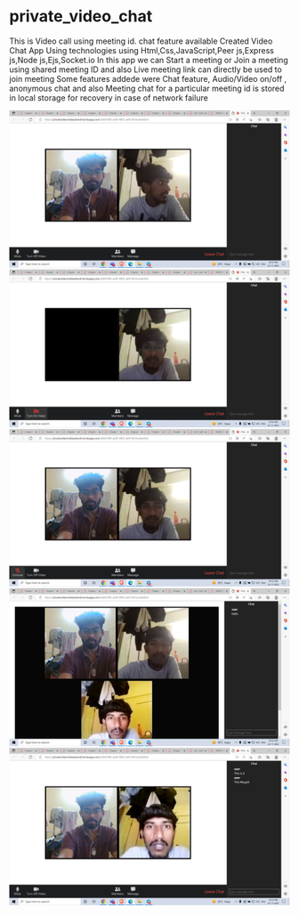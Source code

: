# private_video_chat
This is Video call using meeting id. chat feature available
Created Video Chat App Using technologies using Html,Css,JavaScript,Peer js,Express js,Node js,Ejs,Socket.io
In this app we can Start a meeting or Join a meeting using shared meeting ID and also Live meeting link can directly be used to join meeting
Some features addede were Chat feature, Audio/Video on/off , anonymous chat and also Meeting chat for a particular meeting id is stored in local storage for recovery in case of network failure

![alt text](https://github.com/sriramboda/private_video_chat/blob/main/Screenshot%20(213).png?raw=true)
![alt text](https://github.com/sriramboda/private_video_chat/blob/main/Screenshot%20(214).png?raw=true)
![alt text](https://github.com/sriramboda/private_video_chat/blob/main/Screenshot%20(215).png?raw=true)
![alt text](https://github.com/sriramboda/private_video_chat/blob/main/Screenshot%20(216).png?raw=true)
![alt text](https://github.com/sriramboda/private_video_chat/blob/main/Screenshot%20(217).png?raw=true)
